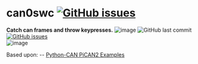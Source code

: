# can0swc [![GitHub issues](https://img.shields.io/github/issues/jakka351/can0swc?style=social)](https://github.com/jakka351/can0swc/issues)  
**Catch can frames and throw keypresses.** ![image](https://img.shields.io/badge/github-can0swc-yellowgreen) ![GitHub last commit](https://img.shields.io/github/last-commit/jakka351/can0swc) [![GitHub issues](https://img.shields.io/github/issues/jakka351/FG-Falcon?style=social)](https://github.com/jakka351/FG-Falcon/issues)    
  ![image](https://www.crowdsupply.com/img/24a9/python-can_png_project-body.jpg)    
  
  Based upon:
   -- [Python-CAN PiCAN2 Examples](https://github.com/jakka351/FG-Falcon/tree/master/resources/software/pythoncan)      

